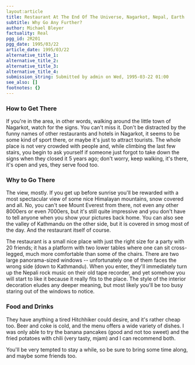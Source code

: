```yaml
---
layout:article
title: Restaurant At The End Of The Universe, Nagarkot, Nepal, Earth
subtitle: Why Go Any Further?
author: Michael Bleyer
factuality: Real
pgg_id: 2R201
pgg_date: 1995/03/22
article_date: 1995/03/22
alternative_title_1: 
alternative_title_2: 
alternative_title_3: 
alternative_title_4: 
submission_string: Submitted by admin on Wed, 1995-03-22 01:00
see_also: []
footnotes: {}
---
```

<div>
<h3>How to Get There</h3>
<p>If you're in the area, in other words, walking around the little town of Nagarkot, watch for the signs. You can't miss it. Don't be distracted by the funny names of other restaurants and hotels in Nagarkot, it seems to be some kind of sport there, or maybe it's just to attract tourists. The whole place is not very crowded with people and, while climbing the last few stairs, you begin to ask yourself if someone just forgot to take down the signs when they closed it 5 years ago; don't worry, keep walking, it's there, it's open and yes, they serve food too.</p>
<h3>Why to Go There</h3>
<p>The view, mostly. If you get up before sunrise you'll be rewarded with a most spectacular view of some nice Himalayan mountains, snow covered and all. No, you can't see Mount Everest from there, not even any other 8000ers or even 7000ers, but it's still quite impressive and you don't have to tell anyone when you show your pictures back home. You can also see the valley of Kathmandu on the other side, but it is covered in smog most of the day. And the restaurant itself of course.</p>
<p>The restaurant is a small nice place with just the right size for a party with 20 friends; it has a platform with two lower tables where one can sit cross-legged, much more comfortable than some of the chairs. There are two large panorama-sized windows -- unfortunately one of them faces the wrong side (down to Kathmandu). When you enter, they'll immediately turn up the Nepali rock music on their old tape recorder, and yet somehow you will start to like it because it really fits to the place. The style of the interior decoration eludes any deeper meaning, but most likely you'll be too busy staring out of the windows to notice.</p>
<h3>Food and Drinks</h3>
<p>They have anything a tired Hitchhiker could desire, and it's rather cheap too. Beer and coke is cold, and the menu offers a wide variety of dishes. I was only able to try the banana pancakes (good and not too sweet) and the fried potatoes with chili (very tasty, mjam) and I can recommend both.</p>
<p>You'll be very tempted to stay a while, so be sure to bring some time along, and maybe some friends too. <!--Amazon_CLS_IM_END--></p>
</div>

